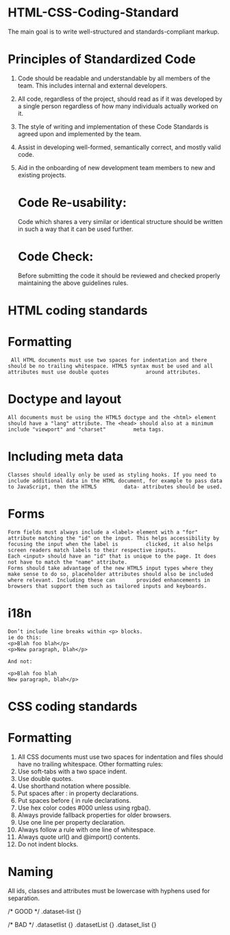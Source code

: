 # HTML-CSS-Coding-Standard
The main goal is to write well-structured and standards-compliant markup.

# Principles of Standardized Code

   1. Code should be readable and understandable by all members of the team. This includes internal and external developers.
   
   2. All code, regardless of the project, should read as if it was developed by a  single person regardless of how many individuals actually worked on it.
   
   3. The style of writing and implementation of these Code Standards is agreed upon and implemented by the team.
   
   4. Assist in developing well-formed, semantically correct, and mostly valid code.
   
   5. Aid in the onboarding of new development team members to new and existing projects.

      # Code Re-usability:

      Code which shares a very similar or identical structure should be written in such a way that it can be used further.
      
      # Code Check:
      
      Before submitting the code it should be reviewed and checked properly maintaining the above guidelines rules.

# HTML coding standards
  
  # Formatting
     
     All HTML documents must use two spaces for indentation and there should be no trailing whitespace. HTML5 syntax must be used and all attributes must use double quotes            around attributes.
      
  # Doctype and layout
  
    All documents must be using the HTML5 doctype and the <html> element should have a "lang" attribute. The <head> should also at a minimum include "viewport" and "charset"         meta tags.
    
  # Including meta data
  
    Classes should ideally only be used as styling hooks. If you need to include additional data in the HTML document, for example to pass data to JavaScript, then the HTML5         data- attributes should be used.
    
  # Forms
  
    Form fields must always include a <label> element with a "for" attribute matching the "id" on the input. This helps accessibility by focusing the input when the label is         clicked, it also helps screen readers match labels to their respective inputs.
    Each <input> should have an "id" that is unique to the page. It does not have to match the "name" attribute.
    Forms should take advantage of the new HTML5 input types where they make sense to do so, placeholder attributes should also be included where relevant. Including these can       provided enhancements in browsers that support them such as tailored inputs and keyboards.
    
  # i18n
  
    Don’t include line breaks within <p> blocks. 
    ie do this:
    <p>Blah foo blah</p>
    <p>New paragraph, blah</p>
    
    And not:
    
    <p>Blah foo blah
    New paragraph, blah</p>
  
# CSS coding standards
 
  # Formatting
  
   1. All CSS documents must use two spaces for indentation and files should have no trailing whitespace. Other formatting rules:
   2. Use soft-tabs with a two space indent.
   3. Use double quotes.
   4. Use shorthand notation where possible.
   5. Put spaces after : in property declarations.
   6. Put spaces before { in rule declarations.
   7. Use hex color codes #000 unless using rgba().
   8. Always provide fallback properties for older browsers.
   9. Use one line per property declaration.
   10. Always follow a rule with one line of whitespace.
   11. Always quote url() and @import() contents.
   12. Do not indent blocks.
 
 # Naming
 
   All ids, classes and attributes must be lowercase with hyphens used for separation.
   
   /* GOOD */
   .dataset-list {}

   /* BAD */
   .datasetlist {}
   .datasetList {}
   .dataset_list {}
    
  
  
